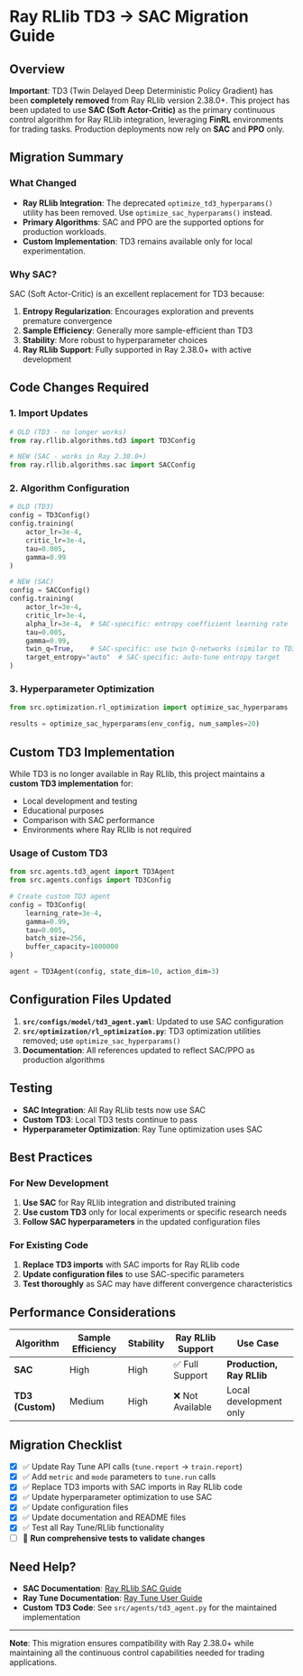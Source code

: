 # Ray RLlib TD3 → SAC Migration Guide

## Overview

**Important**: TD3 (Twin Delayed Deep Deterministic Policy Gradient) has been **completely removed** from Ray RLlib version 2.38.0+. This project has been updated to use **SAC (Soft Actor-Critic)** as the primary continuous control algorithm for Ray RLlib integration, leveraging **FinRL** environments for trading tasks. Production deployments now rely on **SAC** and **PPO** only.

## Migration Summary

### What Changed

- **Ray RLlib Integration**: The deprecated `optimize_td3_hyperparams()` utility has been removed. Use `optimize_sac_hyperparams()` instead.
- **Primary Algorithms**: SAC and PPO are the supported options for production workloads.
- **Custom Implementation**: TD3 remains available only for local experimentation.

### Why SAC?

SAC (Soft Actor-Critic) is an excellent replacement for TD3 because:

1. **Entropy Regularization**: Encourages exploration and prevents premature convergence
2. **Sample Efficiency**: Generally more sample-efficient than TD3
3. **Stability**: More robust to hyperparameter choices
4. **Ray RLlib Support**: Fully supported in Ray 2.38.0+ with active development

## Code Changes Required

### 1. Import Updates

```python
# OLD (TD3 - no longer works)
from ray.rllib.algorithms.td3 import TD3Config

# NEW (SAC - works in Ray 2.38.0+)
from ray.rllib.algorithms.sac import SACConfig
```

### 2. Algorithm Configuration

```python
# OLD (TD3)
config = TD3Config()
config.training(
    actor_lr=3e-4,
    critic_lr=3e-4,
    tau=0.005,
    gamma=0.99
)

# NEW (SAC)
config = SACConfig()
config.training(
    actor_lr=3e-4,
    critic_lr=3e-4,
    alpha_lr=3e-4,  # SAC-specific: entropy coefficient learning rate
    tau=0.005,
    gamma=0.99,
    twin_q=True,    # SAC-specific: use twin Q-networks (similar to TD3)
    target_entropy="auto"  # SAC-specific: auto-tune entropy target
)
```

### 3. Hyperparameter Optimization

```python
from src.optimization.rl_optimization import optimize_sac_hyperparams

results = optimize_sac_hyperparams(env_config, num_samples=20)
```

## Custom TD3 Implementation

While TD3 is no longer available in Ray RLlib, this project maintains a **custom TD3 implementation** for:

- Local development and testing
- Educational purposes
- Comparison with SAC performance
- Environments where Ray RLlib is not required

### Usage of Custom TD3

```python
from src.agents.td3_agent import TD3Agent
from src.agents.configs import TD3Config

# Create custom TD3 agent
config = TD3Config(
    learning_rate=3e-4,
    gamma=0.99,
    tau=0.005,
    batch_size=256,
    buffer_capacity=1000000
)

agent = TD3Agent(config, state_dim=10, action_dim=3)
```

## Configuration Files Updated

1. **`src/configs/model/td3_agent.yaml`**: Updated to use SAC configuration
2. **`src/optimization/rl_optimization.py`**: TD3 optimization utilities removed; use `optimize_sac_hyperparams()`
3. **Documentation**: All references updated to reflect SAC/PPO as production algorithms

## Testing

- **SAC Integration**: All Ray RLlib tests now use SAC
- **Custom TD3**: Local TD3 tests continue to pass
- **Hyperparameter Optimization**: Ray Tune optimization uses SAC

## Best Practices

### For New Development

1. **Use SAC** for Ray RLlib integration and distributed training
2. **Use custom TD3** only for local experiments or specific research needs
3. **Follow SAC hyperparameters** in the updated configuration files

### For Existing Code

1. **Replace TD3 imports** with SAC imports for Ray RLlib code
2. **Update configuration files** to use SAC-specific parameters
3. **Test thoroughly** as SAC may have different convergence characteristics

## Performance Considerations

| Algorithm        | Sample Efficiency | Stability | Ray RLlib Support | Use Case                  |
| ---------------- | ----------------- | --------- | ----------------- | ------------------------- |
| **SAC**          | High              | High      | ✅ Full Support   | **Production, Ray RLlib** |
| **TD3 (Custom)** | Medium            | High      | ❌ Not Available  | Local development only    |

## Migration Checklist

- [x] ✅ Update Ray Tune API calls (`tune.report` → `train.report`)
- [x] ✅ Add `metric` and `mode` parameters to `tune.run` calls
- [x] ✅ Replace TD3 imports with SAC imports in Ray RLlib code
- [x] ✅ Update hyperparameter optimization to use SAC
- [x] ✅ Update configuration files
- [x] ✅ Update documentation and README files
- [x] ✅ Test all Ray Tune/RLlib functionality
- [ ] 🔄 **Run comprehensive tests to validate changes**

## Need Help?

- **SAC Documentation**: [Ray RLlib SAC Guide](https://docs.ray.io/en/latest/rllib/rllib-algorithms.html#sac)
- **Ray Tune Documentation**: [Ray Tune User Guide](https://docs.ray.io/en/latest/tune/index.html)
- **Custom TD3 Code**: See `src/agents/td3_agent.py` for the maintained implementation

---

**Note**: This migration ensures compatibility with Ray 2.38.0+ while maintaining all the continuous control capabilities needed for trading applications.
